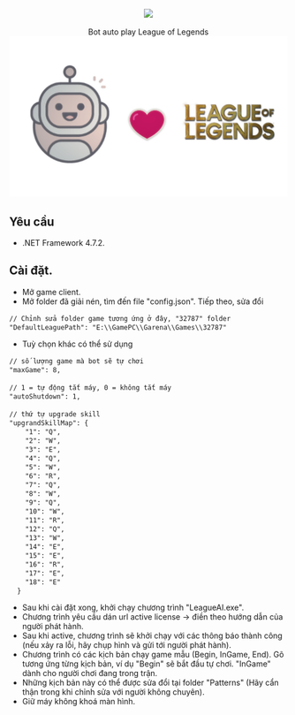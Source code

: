 <p align="center">
  <img src="https://readme-typing-svg.herokuapp.com?color=%2336BCF7&center=true&vCenter=true&width=380&lines=Bot+AI+League+of+Legends">
</p>
<p align="center">
  Bot auto play League of Legends
  <img src="./Assets/LOLBot.png">
</p>

## Yêu cầu
- .NET Framework 4.7.2.

## Cài đặt.
- Mở game client.
- Mở folder đã giải nén, tìm đến file "config.json". Tiếp theo, sửa đổi
```
// Chỉnh sửa folder game tương ứng ở đây, "32787" folder
"DefaultLeaguePath": "E:\\GamePC\\Garena\\Games\\32787"
```

- Tuỳ chọn khác có thể sử dụng
```
// số lượng game mà bot sẽ tự chơi
"maxGame": 8,

// 1 = tự động tắt máy, 0 = không tắt máy
"autoShutdown": 1,

// thứ tự upgrade skill
"upgrandSkillMap": {
    "1": "Q",
    "2": "W",
    "3": "E",
    "4": "Q",
    "5": "W",
    "6": "R",
    "7": "Q",
    "8": "W",
    "9": "Q",
    "10": "W",
    "11": "R",
    "12": "Q",
    "13": "W",
    "14": "E",
    "15": "E",
    "16": "R",
    "17": "E",
    "18": "E"
  }
```

- Sau khi cài đặt xong, khởi chạy chương trình "LeagueAI.exe".
- Chương trình yêu cầu dán url active license -> điền theo hướng dẫn của người phát hành.
- Sau khi active, chương trình sẽ khởi chạy với các thông báo thành công (nếu xảy ra lỗi, hãy chụp hình và gửi tới người phát hành).
- Chương trình có các kịch bản chạy game mẫu (Begin, InGame, End). Gõ tương ứng từng kịch bản, ví dụ "Begin" sẽ bắt đầu tự chơi. "InGame" dành cho người chơi đang trong trận.
- Những kịch bản này có thể được sửa đổi tại folder "Patterns" (Hãy cẩn thận trong khi chỉnh sửa với người không chuyên).
- Giữ máy không khoá màn hình.
